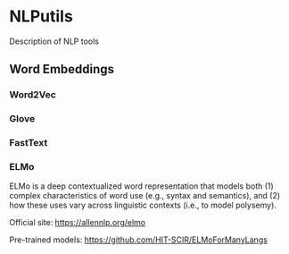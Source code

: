 # NLPutils
Description of NLP tools

## Word Embeddings

### Word2Vec 

### Glove

### FastText 

### ELMo
ELMo is a deep contextualized word representation that models both (1) complex characteristics of word use (e.g., syntax and semantics), and (2) how these uses vary across linguistic contexts (i.e., to model polysemy).  

Official site: https://allennlp.org/elmo 

Pre-trained models: https://github.com/HIT-SCIR/ELMoForManyLangs


